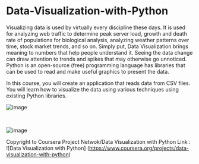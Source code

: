 # Data-Visualization-with-Python

Visualizing data is used by virtually every discipline these days. It is used for analyzing web traffic to determine peak server load, growth and death rate of populations for biological analysis, analyzing weather patterns over time, stock market trends, and so on. Simply put, Data Visualization brings meaning to numbers that help people understand it. Seeing the data change can draw attention to trends and spikes that may otherwise go unnoticed. Python is an open-source (free) programming language has libraries that can be used to read and make useful graphics to present the data.
<br />

In this course, you will create an application that reads data from CSV files. You will learn how to visualize the data using various techniques using existing Python libraries. 

![image](https://user-images.githubusercontent.com/78020696/174789232-55ee5f02-6cfa-4680-8fc4-d58356d504a0.png)

<br />

![image](https://user-images.githubusercontent.com/78020696/174789304-25f89e95-52ce-45be-82de-c0a2e5c1e742.png)

Copyright to Coursera Project Netwok/Data Visualization with Python
Link : ![Data Visualization with Python] (https://www.coursera.org/projects/data-visualization-with-python)
